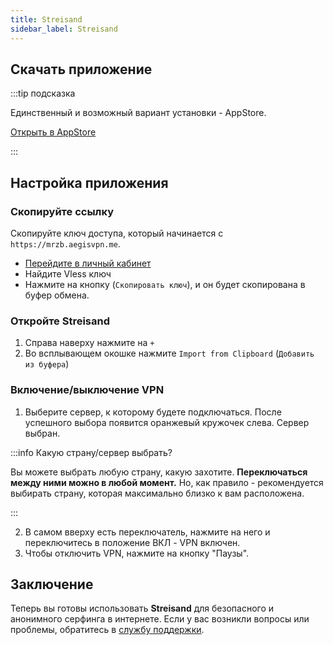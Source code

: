```yaml
---
title: Streisand
sidebar_label: Streisand
---
```


## Скачать приложение

:::tip подсказка

<p>Единственный и возможный вариант установки - AppStore.</p>
<a href="https://apps.apple.com/us/app/streisand/id6450534064" target="_blank" class="button">Открыть в AppStore</a>

:::

## Настройка приложения

### Скопируйте ссылку

Скопируйте ключ доступа, который начинается с `https://mrzb.aegisvpn.me`.

- [Перейдите в личный кабинет](https://aegisvpn.me/cabinet/)
- Найдите Vless ключ
- Нажмите на кнопку (`Скопировать ключ`), и он будет скопирована в буфер обмена.



### Откройте Streisand

1. Справа наверху нажмите на `+`
2. Во всплывающем окошке нажмите `Import from Clipboard` (`Добавить из буфера`)



### Включение/выключение VPN

1. Выберите сервер, к которому будете подключаться. После успешного выбора появится оранжевый кружочек слева. Сервер выбран.

:::info Какую страну/сервер выбрать?

Вы можете выбрать любую страну, какую захотите. **Переключаться между ними можно в любой момент.**
Но, как правило - рекомендуется выбирать страну, которая максимально близко к вам расположена.

:::

2. В самом вверху есть переключатель, нажмите на него и переключитесь в положение ВКЛ - VPN включен.
3. Чтобы отключить VPN, нажмите на кнопку "Паузы".

## Заключение

Теперь вы готовы использовать **Streisand** для безопасного и анонимного серфинга в интернете. Если у вас возникли вопросы или проблемы, обратитесь в [службу поддержки](https://t.me/aegissupport).